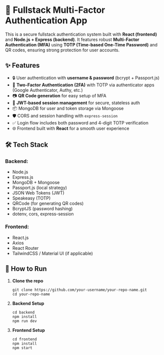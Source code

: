 <h1>🔐 Fullstack Multi-Factor Authentication App</h1>

<p>This is a secure fullstack authentication system built with <strong>React (frontend)</strong> and <strong>Node.js + Express (backend)</strong>. It features robust <strong>Multi-Factor Authentication (MFA)</strong> using <strong>TOTP (Time-based One-Time Password)</strong> and QR codes, ensuring strong protection for user accounts.</p>

<h2>✨ Features</h2>
<ul>
  <li>🔒 User authentication with <strong>username & password</strong> (bcrypt + Passport.js)</li>
  <li>📱 <strong>Two-Factor Authentication (2FA)</strong> with TOTP via authenticator apps (Google Authenticator, Authy, etc.)</li>
  <li>📷 <strong>QR Code generation</strong> for easy setup of MFA</li>
  <li>🔐 <strong>JWT-based session management</strong> for secure, stateless auth</li>
  <li>📦 MongoDB for user and token storage via Mongoose</li>
  <li>🛡️ CORS and session handling with <code>express-session</code></li>
  <li>✅ Login flow includes both password and 4-digit TOTP verification</li>
  <li>🌐 Frontend built with <strong>React</strong> for a smooth user experience</li>
</ul>

<h2>🛠 Tech Stack</h2>

<h3>Backend:</h3>
<ul>
  <li>Node.js</li>
  <li>Express.js</li>
  <li>MongoDB + Mongoose</li>
  <li>Passport.js (local strategy)</li>
  <li>JSON Web Tokens (JWT)</li>
  <li>Speakeasy (TOTP)</li>
  <li>QRCode (for generating QR codes)</li>
  <li>BcryptJS (password hashing)</li>
  <li>dotenv, cors, express-session</li>
</ul>

<h3>Frontend:</h3>
<ul>
  <li>React.js</li>
  <li>Axios</li>
  <li>React Router</li>
  <li>TailwindCSS / Material UI (if applicable)</li>
</ul>


<h2>🚀 How to Run</h2>
<ol>
  <li>
    <strong>Clone the repo</strong>
    <pre><code>git clone https://github.com/your-username/your-repo-name.git
cd your-repo-name</code></pre>
  </li>
  <li>
    <strong>Backend Setup</strong>
    <pre><code>cd backend
npm install
npm run dev</code></pre>
  </li>
  <li>
    <strong>Frontend Setup</strong>
    <pre><code>cd frontend
npm install
npm start</code></pre>
  </li>
</ol>

